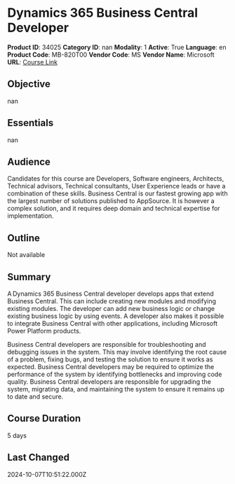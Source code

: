 # Dynamics 365 Business Central Developer

**Product ID**: 34025
**Category ID**: nan
**Modality**: 1
**Active**: True
**Language**: en
**Product Code**: MB-820T00
**Vendor Code**: MS
**Vendor Name**: Microsoft
**URL**: [Course Link](https://www.fastlaneus.com/course/microsoft-mb-820t00)

## Objective
nan

## Essentials
nan

## Audience
Candidates for this course are Developers, Software engineers, Architects, Technical advisors, Technical consultants, User Experience leads or have a combination of these skills. Business Central is our fastest growing app with the largest number of solutions published to AppSource. It is however a complex solution, and it requires deep domain and technical expertise for implementation.

## Outline
Not available

## Summary
A Dynamics 365 Business Central developer develops apps that extend Business Central. This can include creating new modules and modifying existing modules. The developer can add new business logic or change existing business logic by using events. A developer also makes it possible to integrate Business Central with other applications, including Microsoft Power Platform products.

Business Central developers are responsible for troubleshooting and debugging issues in the system. This may involve identifying the root cause of a problem, fixing bugs, and testing the solution to ensure it works as expected. Business Central developers may be required to optimize the performance of the system by identifying bottlenecks and improving code quality. Business Central developers are responsible for upgrading the system, migrating data, and maintaining the system to ensure it remains up to date and secure.

## Course Duration
5 days

## Last Changed
2024-10-07T10:51:22.000Z
